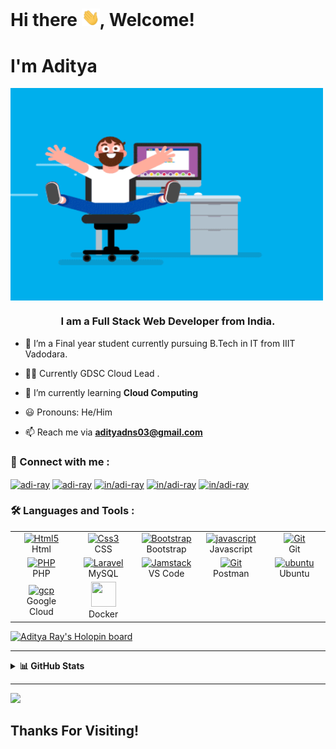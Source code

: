 <h1>Hi there <img src="https://github.com/vishant-mehta/vishant-mehta/blob/main/hello.gif" width="29px">, Welcome!</h1>

<h1 align="left">I'm Aditya</h1>
<img align="center" alt="GIF" src="https://github.com/staticshreyas/staticshreyas/blob/master/coder.gif?raw=true" width="500" height="340" />
<h3 align="center">I am a Full Stack Web Developer from India. </h3>

- 🔭 I’m a Final year student currently pursuing B.Tech in IT from IIIT Vadodara.

- 👨‍💻 Currently GDSC Cloud Lead .

- 🌱 I’m currently learning **Cloud Computing**

- 😃 Pronouns: He/Him


- 📫 Reach me via **adityadns03@gmail.com**

<h3 align="left">🤝 Connect with me :</h3>
<p align="left">
<a href="https://dev.to/adiray" target="blank"><img align="center" src="https://raw.githubusercontent.com/rahuldkjain/github-profile-readme-generator/master/src/images/icons/Social/devto.svg" alt="adi-ray" height="30" width="40" /></a>
<a href="https://twitter.com/ray_aadii" target="blank"><img align="center" src="https://raw.githubusercontent.com/rahuldkjain/github-profile-readme-generator/master/src/images/icons/Social/twitter.svg" alt="adi-ray" height="30" width="40" /></a>
<a href="https://www.linkedin.com/in/adi-ray" target="blank"><img align="center" src="https://raw.githubusercontent.com/rahuldkjain/github-profile-readme-generator/master/src/images/icons/Social/linked-in-alt.svg" alt="in/adi-ray" height="30" width="40" /></a>
<a href="https://leetcode.com/ray_aadii" target="blank"><img align="center" src="https://raw.githubusercontent.com/rahuldkjain/github-profile-readme-generator/master/src/images/icons/Social/leet-code.svg" alt="in/adi-ray" height="30" width="40" /></a>
<a href="https://auth.geeksforgeeks.org/user/adityadns03" target="blank"><img align="center" src="https://raw.githubusercontent.com/rahuldkjain/github-profile-readme-generator/master/src/images/icons/Social/geeks-for-geeks.svg" alt="in/adi-ray" height="30" width="40" /></a>

</p>

<h3 align="left">🛠 Languages and Tools :</h3>

<table align="center">
  <tr>
      <td align="center" width="96">
      <a href="#html5">
        <img src="https://seeklogo.com/images/H/html5-without-wordmark-color-logo-14D252D878-seeklogo.com.png" width="48" height="48" alt="Html5" />
      </a>
      <br>Html
    </td>
    <td align="center" width="96">
      <a href="#css3">
        <img src="https://upload.wikimedia.org/wikipedia/commons/thumb/6/62/CSS3_logo.svg/48px-CSS3_logo.svg.png" width="48" height="48" alt="Css3" />
      </a>
      <br>CSS
    </td>
     <td align="center" width="96">
      <a href="#bootstrap">
        <img src="https://cdn.worldvectorlogo.com/logos/bootstrap-4.svg" width="48" height="48" alt="Bootstrap" />
      </a>
      <br>Bootstrap
    </td>
     <td align="center" width="96">
      <a href="#js">
        <img src="https://upload.wikimedia.org/wikipedia/commons/thumb/9/99/Unofficial_JavaScript_logo_2.svg/1024px-Unofficial_JavaScript_logo_2.svg.png" width="48" height="48" alt="javascript" />
      </a>
      <br>Javascript
    </td>
    <td align="center" width="96">
      <a href="#git" >
        <img src="https://upload.wikimedia.org/wikipedia/commons/thumb/3/3f/Git_icon.svg/1200px-Git_icon.svg.png" width="48" height="48" alt="Git" />
      </a>
      <br>Git
    </td>
<!--      <td align="center" width="96">
      <a href="#suhailkakar-tech">
        <img src="https://www.vectorlogo.zone/logos/nuxtjs/nuxtjs-icon.svg" width="48" height="48" alt="Nuxtjs" />
      </a>
      <br>Nuxt JS -->
    </td>
  </tr>

  <tr>
     <td align="center" width="96">
      <a href="#nuxtjs" >
        <img src="https://i.ibb.co/LzmYpDX/146-1466902-php-logo-png-transparent-php-logo-png-png-removebg-preview.png" width="48" height="48" alt="PHP" />
      </a>
      <br>PHP
    </td>
<!--       <td align="center" width="96">
      <a href="#laravel">
        <img src="https://cdn.worldvectorlogo.com/logos/laravel-2.svg" width="48" height="48" alt="Laravel" />
      </a>
      <br>Laravel -->
    </td>
      <td align="center" width="96">
      <a href="#laravel">
        <img src="https://www.logo.wine/a/logo/MySQL/MySQL-Logo.wine.svg" width="48" height="48" alt="Laravel" />
      </a>
      <br>MySQL
    </td>
     <td align="center"  width="96">
      <a href="#vscode">
        <img src="https://upload.wikimedia.org/wikipedia/commons/9/9a/Visual_Studio_Code_1.35_icon.svg" width="48" height="48" alt="Jamstack" />
      </a>
      <br>VS Code
    </td>
    <td align="center" width="96">
      <a href="#postman" >
        <img src="https://www.vectorlogo.zone/logos/getpostman/getpostman-icon.svg" width="48" height="48" alt="Git" />
      </a>
      <br>Postman
    </td>
    <td align="center" width="96">
      <a href="#ubuntu" >
        <img src="https://seeklogo.com/images/U/ubuntu-logo-8FDEC6A07B-seeklogo.com.png" width="48" height="48" alt="ubuntu" />
      </a>
      <br>Ubuntu
    </td>
  </tr>
   <tr>
      <td align="center" width="96">
       <a href="https://cloud.google.com" target="_blank" rel="noreferrer"> <img src="https://www.vectorlogo.zone/logos/google_cloud/google_cloud-icon.svg" alt="gcp" width="45" height="45"/> 
       </a>
      <br>Google Cloud 
    </td>
      <td align="center" width="96">
       <a href="#docker"> <img src="https://www.vectorlogo.zone/logos/docker/docker-tile.svg" width="40" height="40"/> 
       </a>
      <br>Docker 
    </td>
<!--      <td align="center" width="96">
      <a href="#digitalocean">
        <img src="https://upload.wikimedia.org/wikipedia/commons/f/ff/DigitalOcean_logo.svg" width="48" height="48" alt="Digital Ocean" />
      </a>
      <br>Digital Ocean -->
    </td>
<!--       <td align="center" width="96">
      <a href="#git" >
        <img src="https://upload.wikimedia.org/wikipedia/commons/thumb/3/3f/Git_icon.svg/1200px-Git_icon.svg.png" width="48" height="48" alt="Git" />
      </a>
      <br>Git -->
    </td>
<!--       <td align="center"  width="96">
      <a href="#vscode">
        <img src="https://upload.wikimedia.org/wikipedia/commons/9/9a/Visual_Studio_Code_1.35_icon.svg" width="48" height="48" alt="Jamstack" />
      </a>
      <br>VS Code -->
    </td>
<!--       <td align="center" width="96">
      <a href="#postman" >
        <img src="https://www.vectorlogo.zone/logos/getpostman/getpostman-icon.svg" width="48" height="48" alt="Git" />
      </a>
      <br>Postman -->
    </td>
<!--       <td align="center" width="96">
      <a href="#vuepress" >
        <img src="https://raw.githubusercontent.com/AliasIO/wappalyzer/master/src/drivers/webextension/images/icons/VuePress.svg" width="48" height="48" alt="Git" />
      </a>
      <br>VuePress -->
    </td>
  </tr>
</table>

[![Aditya Ray's Holopin board](https://holopin.me/ray_aadii)](https://holopin.me/ray_aadii)

---


<details>
  <summary>  <b>📊 GitHub Stats</b> </summary>
<p><img width="100%" height="200px" align="left" src="https://github-readme-stats.vercel.app/api?username=adi-ray&theme=vue-dark&hide_border=false&include_all_commits=true&count_private=true" alt="adi-ray" /></p>
<p>&nbsp;<img width="100%" height="250px" align="center" src="https://github-readme-streak-stats.herokuapp.com/?user=adi-ray&theme=vue-dark&hide_border=false" alt="adi-ray" /></p>
<p><img width="100%" height="200px" align="right" src="https://github-readme-stats.vercel.app/api/top-langs/?username=adi-ray&theme=vue-dark&hide_border=false&include_all_commits=true&count_private=true&layout=compact" alt="adi-ray" /></p>
</details>


____________

![](https://komarev.com/ghpvc/?username=adi-ray&style=plastic&label=PROFILE+VIEWS)

<h2>Thanks For Visiting!  </h2>
